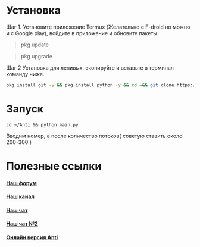 # Установка
Шаг 1. Установите приложение Termux (Желательно с F-droid но можно и с Google  play), войдите в приложение и обновите пакеты.

> pkg update  

> pkg upgrade  



Шаг 2 Установка для ленивых, скопируйте и вставьте в терминал команду ниже.

``` bash
pkg install git -y && pkg install python -y && cd ~&& git clone https://github.com/ELVIN4/Anti && cd Anti && pip install -r requirements.txt && python main.py 
```




# Запуск
`cd ~/Anti && python main.py`

Вводим номер, а после количество потоков( советую ставить около 200-300 )



# Полезные ссылки
#### [Наш форум](https://arel.pw)
#### [Наш канал](https://t.me/ARELDEV_CHANNEL)
#### [Наш чат](https://t.me/AREL_CHAT)
#### [Наш чат №2](https://t.me/joinchat/l3Gm-1tIrh4yNDUy)
#### [Онлайн версия Anti](https://replit.com/@elvin4/Anti)

